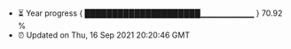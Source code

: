 - ⏳ Year progress { █████████████████████▁▁▁▁▁▁▁▁▁ } 70.92 %
- ⏰ Updated on Thu, 16 Sep 2021 20:20:46 GMT

